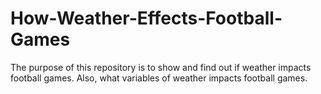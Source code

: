 # How-Weather-Effects-Football-Games

The purpose of this repository is to show and find out if weather impacts football games. Also,
what variables of weather impacts football games.

